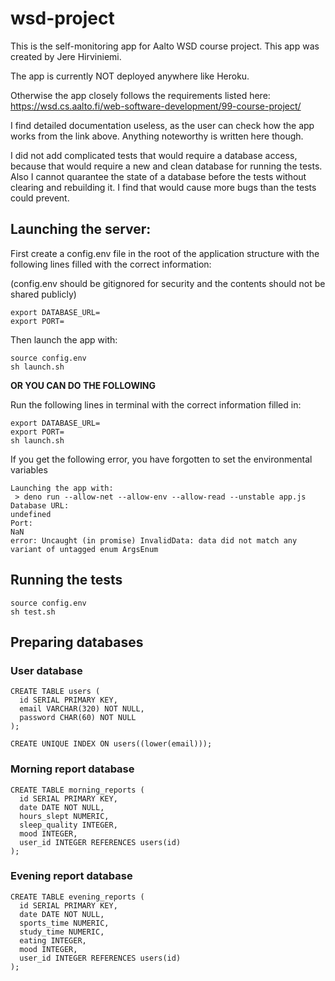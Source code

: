 # wsd-project

This is the self-monitoring app for Aalto WSD course project.
This app was created by Jere Hirviniemi.

The app is currently NOT deployed anywhere like Heroku.

Otherwise the app closely follows the requirements listed here:
https://wsd.cs.aalto.fi/web-software-development/99-course-project/

I find detailed documentation useless, as the user can check how the app works from the link above.
Anything noteworthy is written here though.

I did not add complicated tests that would require a database access, because that would require a new and clean database for running the tests. Also I cannot quarantee the state of a database before the tests without clearing and rebuilding it. I find that would cause more bugs than the tests could prevent.


## Launching the server:

First create a config.env file in the root of the application structure with the following lines filled with the correct information:

(config.env should be gitignored for security and the contents should not be shared publicly)

```
export DATABASE_URL=
export PORT=
```

Then launch the app with:

```
source config.env
sh launch.sh
```

**OR YOU CAN DO THE FOLLOWING**

Run the following lines in terminal with the correct information filled in:

```
export DATABASE_URL=
export PORT=
sh launch.sh
```

If you get the following error, you have forgotten to set the environmental variables

```
Launching the app with:
 > deno run --allow-net --allow-env --allow-read --unstable app.js
Database URL:
undefined
Port:
NaN
error: Uncaught (in promise) InvalidData: data did not match any variant of untagged enum ArgsEnum
```


## Running the tests

```
source config.env
sh test.sh
```


## Preparing databases
### User database
```
CREATE TABLE users (
  id SERIAL PRIMARY KEY,
  email VARCHAR(320) NOT NULL,
  password CHAR(60) NOT NULL
);

CREATE UNIQUE INDEX ON users((lower(email)));
```
### Morning report database
```
CREATE TABLE morning_reports (
  id SERIAL PRIMARY KEY,
  date DATE NOT NULL,
  hours_slept NUMERIC,
  sleep_quality INTEGER,
  mood INTEGER,
  user_id INTEGER REFERENCES users(id)
);
```
### Evening report database
```
CREATE TABLE evening_reports (
  id SERIAL PRIMARY KEY,
  date DATE NOT NULL,
  sports_time NUMERIC,
  study_time NUMERIC,
  eating INTEGER,
  mood INTEGER,
  user_id INTEGER REFERENCES users(id)
);
```